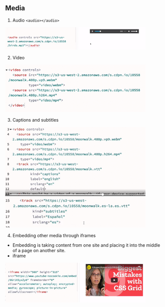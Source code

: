 ## Media
1. Audio `<audio></audio>`

<img src="audio.png" width="450">

2. Video

<img src="video.png" width="450">

3. Captions and subtitles

<img src="caption.png" width="450">

<img src="subtitles.png" width="450">

4. Embedding other media through iframes
- Embedding is taking content from one site and placing it into the middle of a page on another site. 
- iframe

<img src="iframe.png" width="450">